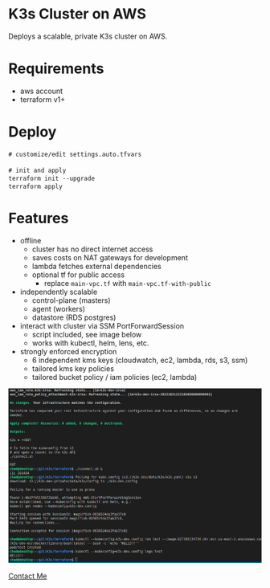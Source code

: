 # K3s Cluster on AWS
Deploys a scalable, private K3s cluster on AWS.

# Requirements
* aws account
* terraform v1+

# Deploy
```shell
# customize/edit settings.auto.tfvars

# init and apply
terraform init --upgrade
terraform apply
```

# Features
* offline
  * cluster has no direct internet access
  * saves costs on NAT gateways for development
  * lambda fetches external dependencies
  * optional tf for public access
    * replace `main-vpc.tf` with `main-vpc.tf-with-public`
* independently scalable
  * control-plane (masters)
  * agent (workers)
  * datastore (RDS postgres)
* interact with cluster via SSM PortForwardSession
  * script included, see image below
  * works with kubectl, helm, lens, etc.
* strongly enforced encryption
  * 6 independent kms keys (cloudwatch, ec2, lambda, rds, s3, ssm)
  * tailored kms key policies
  * tailored bucket policy / iam policies (ec2, lambda)

![Output](k3s.png)

[Contact Me](https://discord.gg/zmu6GVnPnj)